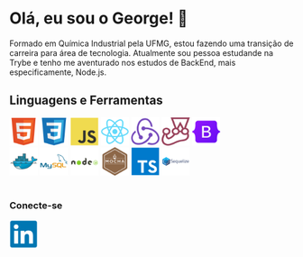 ### <h1>Olá, eu sou o George! 👋</h1>
<p>Formado em Química Industrial pela UFMG, estou fazendo uma transição de carreira para área de tecnologia. Atualmente sou pessoa estudande na Trybe e tenho me aventurado nos estudos de BackEnd, mais especificamente, Node.js.</p>

<h2>Linguagens e Ferramentas</h2>
<div>
  <img
    height="50px"
    width="50px"
    src="https://raw.githubusercontent.com/devicons/devicon/1119b9f84c0290e0f0b38982099a2bd027a48bf1/icons/html5/html5-original.svg"
    alt="HTML"
  />
  <img
    height="50px"
    width="50px"
    src="https://raw.githubusercontent.com/devicons/devicon/1119b9f84c0290e0f0b38982099a2bd027a48bf1/icons/css3/css3-original.svg"
    alt="CSS"
  />
  <img
    height="50px"
    width="50px"
    src="https://raw.githubusercontent.com/devicons/devicon/1119b9f84c0290e0f0b38982099a2bd027a48bf1/icons/javascript/javascript-original.svg"
    alt="JS"
  />
  <img
    height="50px"
    width="50px"
    src="https://raw.githubusercontent.com/devicons/devicon/1119b9f84c0290e0f0b38982099a2bd027a48bf1/icons/react/react-original.svg"
    alt="React"
  />
  <img
    height="50px"
    width="50px"
    src="https://raw.githubusercontent.com/devicons/devicon/1119b9f84c0290e0f0b38982099a2bd027a48bf1/icons/redux/redux-original.svg"
    alt=Redux"
  />
  <img
    height="50px"
    width="50px"
    src="https://raw.githubusercontent.com/devicons/devicon/1119b9f84c0290e0f0b38982099a2bd027a48bf1/icons/jest/jest-plain.svg"
    alt="Jest"
  />
  <img
    height="50px"
    width="50px"
    src="https://raw.githubusercontent.com/devicons/devicon/1119b9f84c0290e0f0b38982099a2bd027a48bf1/icons/bootstrap/bootstrap-original.svg"
    alt="Bootstrap"
  />
</div>

<div>
  <img
    height="50px"
    width="50px"
    src="https://raw.githubusercontent.com/devicons/devicon/1119b9f84c0290e0f0b38982099a2bd027a48bf1/icons/docker/docker-original.svg"
    alt="Docker"
  />
  <img
    height="50px"
    width="50px"
    src="https://raw.githubusercontent.com/devicons/devicon/1119b9f84c0290e0f0b38982099a2bd027a48bf1/icons/mysql/mysql-original-wordmark.svg"
    alt="MySQL"
  />
  <img
    height="50px"
    width="50px"
    src="https://raw.githubusercontent.com/devicons/devicon/1119b9f84c0290e0f0b38982099a2bd027a48bf1/icons/nodejs/nodejs-original-wordmark.svg"
    alt="Node"
  />
  <img
    height="50px"
    width="50px"
    src="https://raw.githubusercontent.com/devicons/devicon/1119b9f84c0290e0f0b38982099a2bd027a48bf1/icons/mocha/mocha-plain.svg"
    alt="Mocha"
  />
  <img
    height="50px"
    width="50px"
    src="https://raw.githubusercontent.com/devicons/devicon/1119b9f84c0290e0f0b38982099a2bd027a48bf1/icons/typescript/typescript-original.svg"
    alt="Ts"
  />
  <img
    height="50px"
    width="50px"
    src="https://raw.githubusercontent.com/devicons/devicon/1119b9f84c0290e0f0b38982099a2bd027a48bf1/icons/sequelize/sequelize-original-wordmark.svg"
    alt="Sequelize"
  />
</div>

<br>
 
<h3>Conecte-se</h3>
<a href="https://www.linkedin.com/in/george-santos-dev" rel="nofollow">
  <img
    height="50px"
    width="50px"
    src="https://raw.githubusercontent.com/devicons/devicon/1119b9f84c0290e0f0b38982099a2bd027a48bf1/icons/linkedin/linkedin-original.svg"
    alt="LinkedIn"
  />   
</a>
